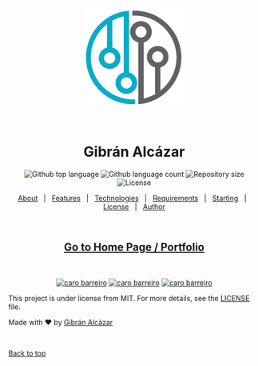 <div align="center" id="top"> 
  <img src="./images/gntr.png" alt="Gibran Alcazar" />

  &#xa0;

  <!-- <a href="https://gibranalcazar.netlify.app">Demo</a> -->
</div>

<h1 align="center">Gibrán Alcázar</h1>

<p align="center">
  <img alt="Github top language" src="https://img.shields.io/github/languages/top/gibranalcazar/gibranalcazar?color=56BEB8">

  <img alt="Github language count" src="https://img.shields.io/github/languages/count/gibranalcazar/gibranalcazar?color=56BEB8">

  <img alt="Repository size" src="https://img.shields.io/github/repo-size/gibranalcazar/gibranalcazar?color=56BEB8">

  <img alt="License" src="https://img.shields.io/github/license/gibranalcazar/gibranalcazar?color=56BEB8">

  <!-- <img alt="Github issues" src="https://img.shields.io/github/issues/gibranalcazar/gibranalcazar?color=56BEB8" /> -->

  <!-- <img alt="Github forks" src="https://img.shields.io/github/forks/gibranalcazar/gibranalcazar?color=56BEB8" /> -->

  <!-- <img alt="Github stars" src="https://img.shields.io/github/stars/gibranalcazar/gibranalcazar?color=56BEB8" /> -->
</p>

<!-- Status -->

<!-- <h4 align="center"> 
	🚧  Gibranalcazar 🚀 Under construction...  🚧
</h4> 

<hr> -->


<p align="center">
  <a href="#dart-about">About</a> &#xa0; | &#xa0; 
  <a href="#sparkles-features">Features</a> &#xa0; | &#xa0;
  <a href="#rocket-technologies">Technologies</a> &#xa0; | &#xa0;
  <a href="#white_check_mark-requirements">Requirements</a> &#xa0; | &#xa0;
  <a href="#checkered_flag-starting">Starting</a> &#xa0; | &#xa0;
  <a href="#memo-license">License</a> &#xa0; | &#xa0;
  <a href="https://github.com/gibranalcazar" target="_blank">Author</a>
</p>

<br>
<h2 align="center">
<a href="https://gibranalcazar.github.io/gibranalcazar/" target="_blank">Go to Home Page / Portfolio</a>
</h2>
<br>

<p align="center">
<a href="https://github.com/carobarreirov" target="_blank"><img align="center" src="https://cdn.jsdelivr.net/npm/simple-icons@3.0.1/icons/github.svg" alt="caro barreiro" height="20" width="20" /></a>
<a href="https://twitter.com/carobarreirov" target="_blank"><img align="center" src="https://cdn.jsdelivr.net/npm/simple-icons@3.0.1/icons/twitter.svg" alt="caro barreiro" height="20" width="20" /></a>
<a href="https://www.linkedin.com/in/carobarreirov/" target="_blank"><img align="center" src="https://cdn.jsdelivr.net/npm/simple-icons@3.0.1/icons/linkedin.svg" alt="caro barreiro" height="20" width="20" /></a>
</p>

This project is under license from MIT. For more details, see the [LICENSE](LICENSE.md) file.


Made with :heart: by <a href="https://github.com/gibranalcazar" target="_blank">Gibrán Alcázar</a>

&#xa0;

<a href="#top">Back to top</a>



